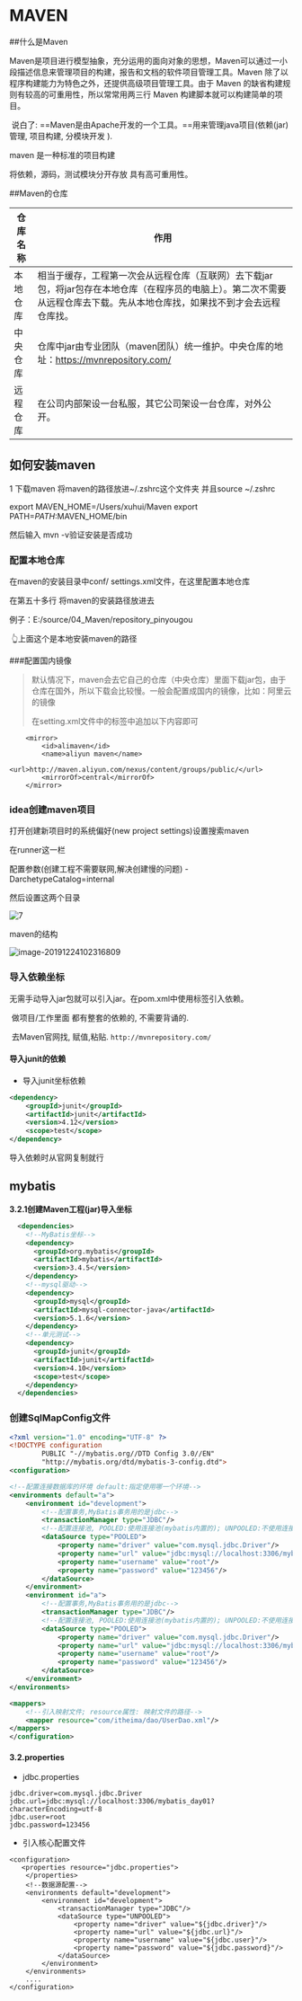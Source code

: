 # MAVEN

##什么是Maven

​	Maven是项目进行模型抽象，充分运用的面向对象的思想，Maven可以通过一小段描述信息来管理项目的构建，报告和文档的软件项目管理工具。Maven 除了以程序构建能力为特色之外，还提供高级项目管理工具。由于 Maven 的缺省构建规则有较高的可重用性，所以常常用两三行 Maven 构建脚本就可以构建简单的项目。

​	说白了: ==Maven是由Apache开发的一个工具。==用来管理java项目(依赖(jar)管理, 项目构建, 分模块开发 ).

maven 是一种标准的项目构建

将依赖，源码，测试模块分开存放 具有高可重用性。



##Maven的仓库

| 仓库名称 | 作用                                                         |
| -------- | ------------------------------------------------------------ |
| 本地仓库 | 相当于缓存，工程第一次会从远程仓库（互联网）去下载jar 包，将jar包存在本地仓库（在程序员的电脑上）。第二次不需要从远程仓库去下载。先从本地仓库找，如果找不到才会去远程仓库找。 |
| 中央仓库 | 仓库中jar由专业团队（maven团队）统一维护。中央仓库的地址：https://mvnrepository.com/ |
| 远程仓库 | 在公司内部架设一台私服，其它公司架设一台仓库，对外公开。     |

## 如何安装maven

1 下载maven 将maven的路径放进~/.zshrc这个文件夹 并且source  ~/.zshrc

export MAVEN_HOME=/Users/xuhui/Maven
export PATH=$PATH:$MAVEN_HOME/bin

然后输入 mvn -v验证安装是否成功

### 配置本地仓库

在maven的安装目录中conf/ settings.xml文件，在这里配置本地仓库

在第五十多行 将maven的安装路径放进去

  例子：<localRepository>E:/source/04_Maven/repository_pinyougou</localRepository>

​															👆上面这个是本地安装maven的路径

###配置国内镜像

> 默认情况下，maven会去它自己的仓库（中央仓库）里面下载jar包，由于仓库在国外，所以下载会比较慢。一般会配置成国内的镜像，比如：阿里云的镜像
>
> 在setting.xml文件中的<mirrors>标签中追加以下内容即可

  		<mirror>
  	        <id>alimaven</id>
  	        <name>aliyun maven</name>
  	        <url>http://maven.aliyun.com/nexus/content/groups/public/</url>
  	        <mirrorOf>central</mirrorOf>
  	    </mirror>

### idea创建maven项目

打开创建新项目时的系统偏好(new project settings)设置搜索maven

在runner这一栏

配置参数(创建工程不需要联网,解决创建慢的问题)  -DarchetypeCatalog=internal



然后设置这两个目录

![7](/Users/xuhui/Desktop/就业班资料/就业班预习PPT/预习3/day19-maven和mybatis/01_笔记/img/7.png)





maven的结构

![image-20191224102316809](/Users/xuhui/Desktop/就业班资料/就业班预习PPT/预习3/day19-maven和mybatis/01_笔记/img/image-20191224102316809.png)

### 导入依赖坐标

无需手动导入jar包就可以引入jar。在pom.xml中使用<dependency>标签引入依赖。

​	做项目/工作里面 都有整套的依赖的, 不需要背诵的. 

​	去Maven官网找, 赋值,粘贴.  `http://mvnrepository.com/`

#### 导入junit的依赖

- 导入junit坐标依赖

```xml
<dependency>
    <groupId>junit</groupId>
    <artifactId>junit</artifactId>
    <version>4.12</version>
    <scope>test</scope>
</dependency>
```

导入依赖时从官网复制就行 





## mybatis

**3.2.1创建Maven工程(jar)导入坐标**

```xml
  <dependencies>
    <!--MyBatis坐标-->
    <dependency>
      <groupId>org.mybatis</groupId>
      <artifactId>mybatis</artifactId>
      <version>3.4.5</version>
    </dependency>
    <!--mysql驱动-->
    <dependency>
      <groupId>mysql</groupId>
      <artifactId>mysql-connector-java</artifactId>
      <version>5.1.6</version>
    </dependency>
  	<!--单元测试-->
    <dependency>
      <groupId>junit</groupId>
      <artifactId>junit</artifactId>
      <version>4.10</version>
      <scope>test</scope>
    </dependency>
  </dependencies>
```

### 创建SqlMapConfig文件






```xml
<?xml version="1.0" encoding="UTF-8" ?>
<!DOCTYPE configuration
        PUBLIC "-//mybatis.org//DTD Config 3.0//EN"
        "http://mybatis.org/dtd/mybatis-3-config.dtd">
<configuration>

<!--配置连接数据库的环境 default:指定使用哪一个环境-->
<environments default="a">
    <environment id="development">
        <!--配置事务,MyBatis事务用的是jdbc-->
        <transactionManager type="JDBC"/>
        <!--配置连接池, POOLED:使用连接池(mybatis内置的); UNPOOLED:不使用连接池-->
        <dataSource type="POOLED">
            <property name="driver" value="com.mysql.jdbc.Driver"/>
            <property name="url" value="jdbc:mysql://localhost:3306/mybatis_day01?characterEncoding=utf-8"/>
            <property name="username" value="root"/>
            <property name="password" value="123456"/>
        </dataSource>
    </environment>
    <environment id="a">
        <!--配置事务,MyBatis事务用的是jdbc-->
        <transactionManager type="JDBC"/>
        <!--配置连接池, POOLED:使用连接池(mybatis内置的); UNPOOLED:不使用连接池-->
        <dataSource type="POOLED">
            <property name="driver" value="com.mysql.jdbc.Driver"/>
            <property name="url" value="jdbc:mysql://localhost:3306/mybatis_day02?characterEncoding=utf-8"/>
            <property name="username" value="root"/>
            <property name="password" value="123456"/>
        </dataSource>
    </environment>
</environments>

<mappers>
    <!--引入映射文件; resource属性: 映射文件的路径-->
    <mapper resource="com/itheima/dao/UserDao.xml"/>
</mappers>
</configuration>
```
#### 3.2.properties

- jdbc.properties

```properties
jdbc.driver=com.mysql.jdbc.Driver
jdbc.url=jdbc:mysql://localhost:3306/mybatis_day01?characterEncoding=utf-8
jdbc.user=root
jdbc.password=123456
```

+ 引入核心配置文件

```properties
<configuration>
   <properties resource="jdbc.properties">
    </properties>
    <!--数据源配置-->
    <environments default="development">
        <environment id="development">
            <transactionManager type="JDBC"/>
            <dataSource type="UNPOOLED">
                <property name="driver" value="${jdbc.driver}"/>
                <property name="url" value="${jdbc.url}"/>
                <property name="username" value="${jdbc.user}"/>
                <property name="password" value="${jdbc.password}"/>
            </dataSource>
        </environment>
    </environments>
    ....
</configuration>
```

